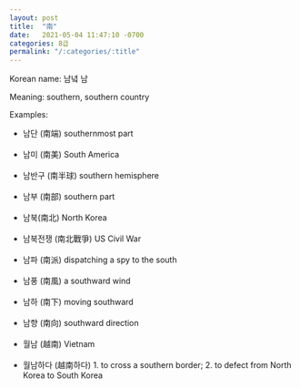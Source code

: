 ```yaml
---
layout: post
title:  "南"
date:   2021-05-04 11:47:10 -0700
categories: 8급
permalink: "/:categories/:title"
---
```


Korean name: 남녘 남

Meaning: southern, southern country

Examples:
* 남단 (南端) southernmost part <br><br>
* 남미 (南美) South America <br><br>
* 남반구 (南半球) southern hemisphere <br><br>
* 남부 (南部) southern part <br><br>
* 남북(南北) North Korea <br><br>
* 남북전쟁 (南北戰爭) US Civil War <br><br>
* 남파 (南派) dispatching a spy to the south <br><br>
* 남풍 (南風) a southward wind <br><br>
* 남하 (南下) moving southward <br><br>
* 남향 (南向) southward direction <br><br>
* 월남 (越南) Vietnam <br><br>
* 월남하다 (越南하다) 1. to cross a southern border; 2. to defect from North Korea to South Korea <br><br>
